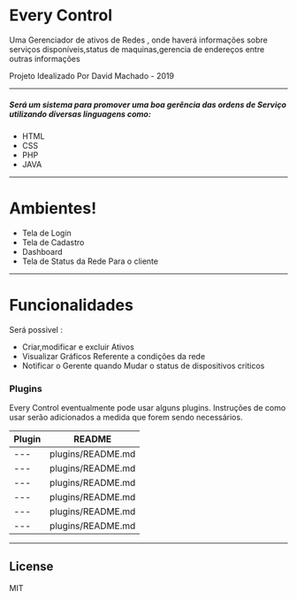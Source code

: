 # Every Control

Uma Gerenciador de ativos de Redes , onde haverá informações sobre serviços disponíveis,status de maquinas,gerencia de endereços entre outras informações 

Projeto Idealizado Por David Machado - 2019

---
##### Será um sistema para promover uma boa gerência das ordens de Serviço utilizando diversas linguagens como:

  - HTML
  - CSS
  - PHP
  - JAVA
---
# Ambientes!

  - Tela de Login
  - Tela de Cadastro
  - Dashboard
  - Tela de Status da Rede Para o cliente
---
# Funcionalidades

Será possivel :

  - Criar,modificar e excluir Ativos
  - Visualizar Gráficos Referente a condições da rede
  - Notificar o Gerente quando Mudar o status de dispositivos criticos
  

### Plugins

Every Control eventualmente pode usar alguns plugins. Instruções de como usar serão adicionados a medida que forem sendo necessários.

| Plugin | README |
| ------ | ------ |
| --- | plugins/README.md|
| --- | plugins/README.md|
| --- | plugins/README.md|
| --- | plugins/README.md|
| --- | plugins/README.md|
| --- | plugins/README.md|

---
License
---
MIT
